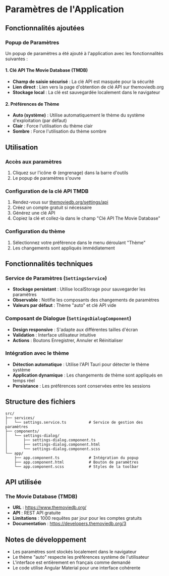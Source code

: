 # Paramètres de l'Application

## Fonctionnalités ajoutées

### Popup de Paramètres

Un popup de paramètres a été ajouté à l'application avec les fonctionnalités suivantes :

#### 1. Clé API The Movie Database (TMDB)

- **Champ de saisie sécurisé** : La clé API est masquée pour la sécurité
- **Lien direct** : Lien vers la page d'obtention de clé API sur themoviedb.org
- **Stockage local** : La clé est sauvegardée localement dans le navigateur

#### 2. Préférences de Thème

- **Auto (système)** : Utilise automatiquement le thème du système d'exploitation (par défaut)
- **Clair** : Force l'utilisation du thème clair
- **Sombre** : Force l'utilisation du thème sombre

## Utilisation

### Accès aux paramètres

1. Cliquez sur l'icône ⚙️ (engrenage) dans la barre d'outils
2. Le popup de paramètres s'ouvre

### Configuration de la clé API TMDB

1. Rendez-vous sur [themoviedb.org/settings/api](https://www.themoviedb.org/settings/api)
2. Créez un compte gratuit si nécessaire
3. Générez une clé API
4. Copiez la clé et collez-la dans le champ "Clé API The Movie Database"

### Configuration du thème

1. Sélectionnez votre préférence dans le menu déroulant "Thème"
2. Les changements sont appliqués immédiatement

## Fonctionnalités techniques

### Service de Paramètres (`SettingsService`)

- **Stockage persistant** : Utilise localStorage pour sauvegarder les paramètres
- **Observable** : Notifie les composants des changements de paramètres
- **Valeurs par défaut** : Thème "auto" et clé API vide

### Composant de Dialogue (`SettingsDialogComponent`)

- **Design responsive** : S'adapte aux différentes tailles d'écran
- **Validation** : Interface utilisateur intuitive
- **Actions** : Boutons Enregistrer, Annuler et Réinitialiser

### Intégration avec le thème

- **Détection automatique** : Utilise l'API Tauri pour détecter le thème système
- **Application dynamique** : Les changements de thème sont appliqués en temps réel
- **Persistance** : Les préférences sont conservées entre les sessions

## Structure des fichiers

```
src/
├── services/
│   └── settings.service.ts          # Service de gestion des paramètres
├── components/
│   └── settings-dialog/
│       ├── settings-dialog.component.ts
│       ├── settings-dialog.component.html
│       └── settings-dialog.component.scss
└── app/
    ├── app.component.ts             # Intégration du popup
    ├── app.component.html           # Bouton de paramètres
    └── app.component.scss           # Styles de la toolbar
```

## API utilisée

### The Movie Database (TMDB)

- **URL** : https://www.themoviedb.org/
- **API** : REST API gratuite
- **Limitations** : 1000 requêtes par jour pour les comptes gratuits
- **Documentation** : https://developers.themoviedb.org/3

## Notes de développement

- Les paramètres sont stockés localement dans le navigateur
- Le thème "auto" respecte les préférences système de l'utilisateur
- L'interface est entièrement en français comme demandé
- Le code utilise Angular Material pour une interface cohérente
